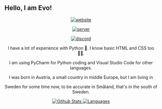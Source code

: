 ## Hello, I am Evo!
<p align="center"> <a href="http://evocodes.xyz/"><img src="https://img.shields.io/badge/Evo's%20World-My%20Website-brightgreen" alt="website"/></a> </p>
<p align="center"> <a href="https://discord.gg/SfDdjz83NC"><img src="https://img.shields.io/badge/Flux-My%20Discord-blue" alt="server"/></a> </p>
<p align="center"> <a href="https://discord.gg/SfDdjz83NC"><img src="https://discord.c99.nl/widget/theme-2/895909117833654272.png" alt="discord"/></a> </p>

<p align="center"> I have a lot of experience with Python 🐍. I know basic HTML and CSS too 👨‍💻. </p>
<p align="center"> I am using PyCharm for Python coding and Visual Studio Code for other languages. </p>
<p align="center"> I was born in Austria, a small country in middle Europe, but I am living in </p>
<p align="center"> Sweden for some time now, to be accurate in Småland, that's in the south of Sweden. </p>
<p align="center">
<a href="https://github.com/evo0616lution">
         <img alt="Github Stats" src="https://github-readme-stats.vercel.app/api?username=evo0616lution&show_icons=true&theme=midnight-purple&count_private=true)">
         <img alt="Languages" src="https://github-readme-stats.vercel.app/api/top-langs/?username=evo0616lution">
         </a>
</p>
